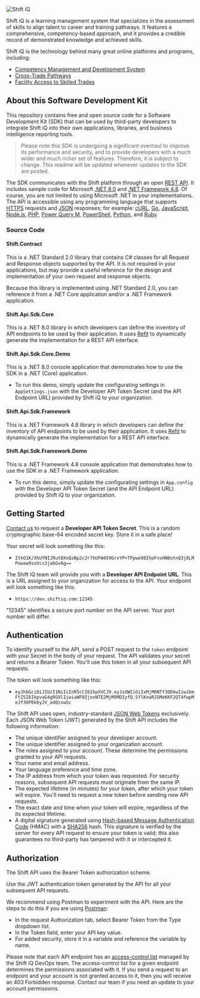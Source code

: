 ![Shift iQ](https://www.shiftiq.com/images/logos/shift-iq.png)

Shift iQ is a learning management system that specializes in the assessment of skills to align talent to career and training pathways. It features a comprehensive, competency-based approach, and it provides a credible record of demonstrated knowledge and achieved skills. 

Shift iQ is the technology behind many great online platforms and programs, including:

* [Competency Management and Development System](https://www.keyeracmds.com)
* [Cross-Trade Pathways](https://www.crosstrade.ca/)
* [Facility Access to Skilled Trades](https://fastcanada.ca)

## About this Software Development Kit

This repository contains free and open source code for a Software Development Kit (SDK) that can be used by third-party developers to integrate Shift iQ into their own applications, libraries, and business intelligence reporting tools.

> Please note this SDK is undergoing a significant overhaul to improve its performance and security, and to provide developers with a much wider and much richer set of features. Therefore, it is subject to change. This readme will be updated whenever updates to the SDK are posted.

The SDK communicates with the Shift platform through an open [REST API](https://restfulapi.net). It includes sample code for Microsoft [.NET 8.0](https://dotnet.microsoft.com/en-us) and [.NET Framework 4.8](https://dotnet.microsoft.com/en-us/download/dotnet-framework/net48). Of course, you are not limited to using Microsoft .NET in your implementations. The API is accessible using any programming language that supports [HTTPS](https://datatracker.ietf.org/doc/html/rfc2818) requests and [JSON](https://www.json.org/json-en.html) responses; for example: [cURL](https://curl.se), [Go](https://go.dev), [JavaScript](https://developer.mozilla.org/en-US/docs/Web/JavaScript), [Node.js](https://nodejs.org/en), [PHP](https://www.php.net), [Power Query M](https://learn.microsoft.com/en-us/powerquery-m), [PowerShell](https://learn.microsoft.com/en-us/powershell), [Python](https://www.python.org), and [Ruby](https://www.ruby-lang.org/en).

### Source Code

#### Shift.Contract

This is a .NET Standard 2.0 library that contains C# classes for all Request and Response objects supported by the API. It is not required in your applications, but may provide a useful reference for the design and implementation of your own request and response objects. 

Because this library is implemented using .NET Standard 2.0, you can reference it from a .NET Core application and/or a .NET Framework application.

#### Shift.Api.Sdk.Core

This is a .NET 8.0 library in which developers can define the inventory of API endpoints to be used by their application. It uses [Refit](https://github.com/reactiveui/refit) to dynamically generate the implementation for a REST API interface.

#### Shift.Api.Sdk.Core.Demo

This is a .NET 8.0 console application that demonstrates how to use the SDK in a .NET (Core) application.

* To run this demo, simply update the configurating settings in `AppSettings.json` with the Developer API Token Secret (and the API Endpoint URL) provided by Shift iQ to your organization.

#### Shift.Api.Sdk.Framework

This is a .NET Framework 4.8 library in which developers can define the inventory of API endpoints to be used by their application. It uses [Refit](https://github.com/reactiveui/refit) to dynamically generate the implementation for a REST API interface.

#### Shift.Api.Sdk.Framework.Demo

This is a .NET Framework 4.8 console application that demonstrates how to use the SDK in a .NET Framework application.

* To run this demo, simply update the configurating settings in `App.config` with the Developer API Token Secret (and the API Endpoint URL) provided by Shift iQ to your organization.

## Getting Started

[Contact us](https://www.shiftiq.com/contact) to request a **Developer API Token Secret**. This is a random cryptographic base-64 encoded secret key. Store it in a safe place! 

Your secret will look something like this:

* `ZtkO1K/XhUYNIJRut0XnQzNp2c2r7hUFW459GrvYP+TPpwo90IhpFnvHN0otnQ3j8LMPowaw9soVcs3jabGvAg==`

The Shift iQ team will provide you with a **Developer API Endpoint URL**. This is a URL assigned to your organization for access to the API. Your endpoint will look something like this:

* `https://dev.shiftiq.com:12345`

"12345" identifies a secure port number on the API server. Your port number will differ.

## Authentication

To identify yourself to the API, send a POST request to the `token` endpoint with your Secret in the body of your request. The API validates your secret and returns a Bearer Token. You'll use this token in all your subsequent API requests.

The token will look something like this:

* `eyJhbGciOiJIUzI1NiIsInR5cCI6IkpXVCJ9.eyJzdWIiOiIxMjM0NTY3ODkwIiwibmFtZSI6IkpvaG4gRG9lIiwiaWF0IjoxNTE2MjM5MDIyfQ.SflKxwRJSMeKKF2QT4fwpMeJf36POk6yJV_adQssw5c`

The Shift API uses open, industry-standard [JSON Web Tokens](https://jwt.io) exclusively. Each JSON Web Token (JWT) generated by the Shift API includes the following information:

* The unique identifier assigned to your developer account.
* The unique identifier assigned to your organization account.
* The roles assigned to your account. These determine the permissions granted to your API requests.
* Your name and email address.
* Your language preference and time zone.
* The IP address from which your token was requested. For security reasons, subsequent API requests must originate from the same IP.
* The expected lifetime (in minutes) for your token, after which your token will expire. You'll need to request a new token before sending new API requests.
* The exact date and time when your token will expire, regardless of the its expected lifetime.
* A digital signature generated using [Hash-based Message Authentication Code](https://www.techtarget.com/searchsecurity/definition/Hash-based-Message-Authentication-Code-HMAC) (HMAC) with a [SHA256](https://www.simplilearn.com/tutorials/cyber-security-tutorial/sha-256-algorithm) hash. This signature is verified by the server for every API request to ensure your token is valid; this also guarantees no third-party has tampered with it or intercepted it.

## Authorization

The Shift API uses the Bearer Token authorization scheme. 

Use the JWT authentication token generated by the API for all your subsequent API requests. 

We recommend using Postman to experiment with the API. Here are the steps to do this if you are using [Postman](https://learning.postman.com/docs/sending-requests/authorization/authorization-types/#bearer-token):

* In the request Authorization tab, select Bearer Token from the Type dropdown list.
* In the Token field, enter your API key value.
* For added security, store it in a variable and reference the variable by name.

Please note that each API endpoint has an [access-control list](https://en.wikipedia.org/wiki/Access-control_list) managed by the Shift iQ DevOps team. The access-control list for a given endpoint determines the permissions associated with it. If you send a request to an endpoint and your account is not granted access to it, then you will receive an 403 Forbidden response. Contact our team if you need an update to your account permissions.
